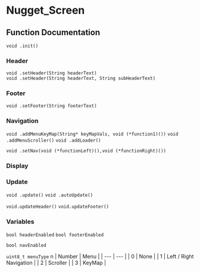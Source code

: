 # Nugget_Screen

## Function Documentation

`void .init()`

### Header
`void .setHeader(String headerText)`  
`void .setHeader(String headerText, String subHeaderText)`  

### Footer
`void .setFooter(String footerText)`

### Navigation
`void .addMenuKeyMap(String* keyMapVals, void (*function1)())`
`void .addMenuScroller()`
`void .addLoader()`

`void .setNav(void (*functionLeft)(),void (*functionRight)())`

### Display 

### Update
`void .update()`
`void .autoUpdate()`

`void.updateHeader()`
`void.updateFooter()`

### Variables
`bool headerEnabled`
`bool footerEnabled`

`bool navEnabled`

`uint8_t menuType` n
| Number | Menu |
| --- | --- |
| 0 | None  |
| 1 | Left / Right Navigation |
| 2 | Scroller |
| 3 | KeyMap |
